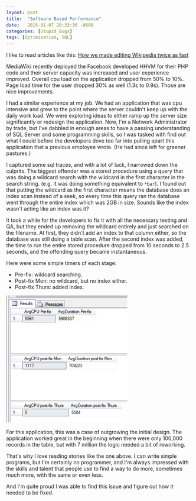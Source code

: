 ```yaml
---
layout: post
title:  "Software Based Performance"
date:   2015-01-07 20:33:36 -0600
categories: [Stupid_Bugs]
tags: [Optimization, SQL]
---
```


I like to read articles like this: [How we made editing Wikipedia twice as fast](https://blog.wikimedia.org/2014/12/29/how-we-made-editing-wikipedia-twice-as-fast/)

MediaWiki recently deployed the Facebook developed HHVM for their PHP code and their server capacity was increased and user experience improved. Overall cpu load on the application dropped from 50% to 10%. Page load time for the user dropped 30% as well (1.3s to 0.9s). Those are nice improvements.

I had a similar experience at my job. We had an application that was cpu intensive and grew to the point where the server couldn't keep up with the daily work load. We were exploring ideas to either ramp up the server size significantly or redesign the application. Now, I'm a Network Administrator by trade, but I've dabbled in enough areas to have a passing understanding of SQL Server and some programming skills, so I was tasked with find out what I could before the developers dove too far into pulling apart this application that a previous employee wrote. (He had since left for greener pastures.)

I captured some sql traces, and with a lot of luck, I narrowed down the culprits. The biggest offender was a stored procedure using a query that was doing a wildcard search with the wildcard in the first character in the search string. (e.g. it was doing something equivalent to  `*bar`). I found out that putting the wildcard as the first character means the database does an index scan instead of a seek, so every time this query ran the database went through the entire index which was 2GB in size. Sounds like the index wasn't acting like an index was it?

It took a while for the developers to fix it with all the necessary testing and QA, but they ended up removing the wildcard entirely and just searched on the filename. At first, they didn't add an index to that column either, so the database was still doing a table scan. After the second index was added, the time to run the entire stored procedure dropped from 10 seconds to 2.5 seconds, and the offending query became instantaneous.

Here were some simple timers of each stage:

* Pre-fix: wildcard searching.
* Post-fix Mon: no wildcard, but no index either.
* Post-fix Thurs: added index.

![sql_optimization](/assets/2015/01/sql_optimization.png)

For this application, this was a case of outgrowing the initial design. The application worked great in the beginning when there were only 100,000 records in the table, but with 7 million the logic needed a bit of reworking.

That's why I love reading stories like the one above. I can write simple programs, but I'm certainly no programmer, and I'm always impressed with the skills and talent that people use to find a way to do more, sometimes much more, with the same or even less.

And I'm quite proud I was able to find this issue and figure out how it needed to be fixed.
